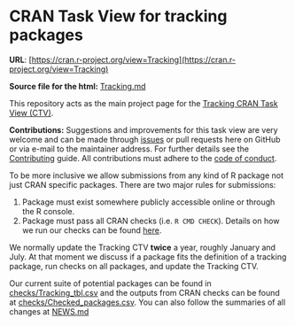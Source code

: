 # CRAN Task View for tracking packages

**URL**: [https://cran.r-project.org/view=Tracking](https://cran.r-project.org/view=Tracking)

**Source file for the html:** [Tracking.md](https://github.com/rociojoo/CranTaskView-Track/blob/master/Tracking.md)

This repository acts as the main project page for the [Tracking CRAN Task View
(CTV)](https://cran.r-project.org/view=Tracking). 

**Contributions:** Suggestions and improvements for this task view are very
welcome and can be made through 
[issues](https://github.com/rociojoo/CranTaskView-Track/issues) 
or pull requests here on GitHub or via
e-mail to the maintainer address. For further details see the [Contributing](https://github.com/cran-task-views/ctv/blob/main/Contributing.md)
guide. All contributions must adhere to the [code of conduct](https://github.com/cran-task-views/ctv/blob/main/CodeOfConduct.md).


To be more inclusive we allow submissions from any kind of R package not just
CRAN specific packages. There are two major rules for submissions:

1. Package must exist somewhere publicly accessible online or through the R
   console.
2. Package must pass all CRAN checks (i.e. `R CMD CHECK`). Details on how we run
   our checks can be found [here](checks/).

We normally update the Tracking CTV **twice** a year, roughly January and
July. At that moment we discuss if a package fits the definition of a tracking
package, run checks on all packages, and update the Tracking CTV.

Our current suite of potential packages can be found in
[checks/Tracking_tbl.csv](checks/Tracking_tbl.csv) and the outputs from CRAN
checks can be found at
[checks/Checked_packages.csv](checks/Checked_packages.csv). 
You can also follow the summaries of all changes at [NEWS.md](NEWS.md)
